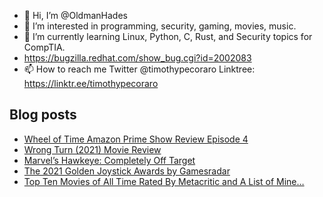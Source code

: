 - 👋 Hi, I’m @OldmanHades
- 👀 I’m interested in programming, security, gaming, movies, music.
- 🌱 I’m currently learning Linux, Python, C, Rust, and Security topics for CompTIA.
- https://bugzilla.redhat.com/show_bug.cgi?id=2002083
- 📫 How to reach me Twitter @timothypecoraro
Linktree: https://linktr.ee/timothypecoraro

## Blog posts
<!-- BLOG-POST-LIST:START -->
- [Wheel of Time Amazon Prime Show Review Episode 4](https://medium.com/@timothypecoraro/wheel-of-time-amazon-prime-show-review-episode-4-28d0afc88e88?source=rss-5097f5c9b801------2)
- [Wrong Turn &lpar;2021&rpar; Movie Review](https://medium.com/@timothypecoraro/wrong-turn-2021-movie-review-7c4cd7a8ee38?source=rss-5097f5c9b801------2)
- [Marvel’s Hawkeye: Completely Off Target](https://medium.com/there-will-be-games/marvels-hawkeye-season-1-review-episodes-1-2-5176e1e6703a?source=rss-5097f5c9b801------2)
- [The 2021 Golden Joystick Awards by Gamesradar](https://medium.com/@timothypecoraro/the-2021-golden-joystick-awards-by-gamesradar-321676fb2b13?source=rss-5097f5c9b801------2)
- [Top Ten Movies of All Time Rated By Metacritic and A List of Mine…](https://medium.com/@timothypecoraro/top-ten-movies-of-all-time-rated-by-metacritic-and-a-list-of-mine-c8d977597e78?source=rss-5097f5c9b801------2)
<!-- BLOG-POST-LIST:END -->
